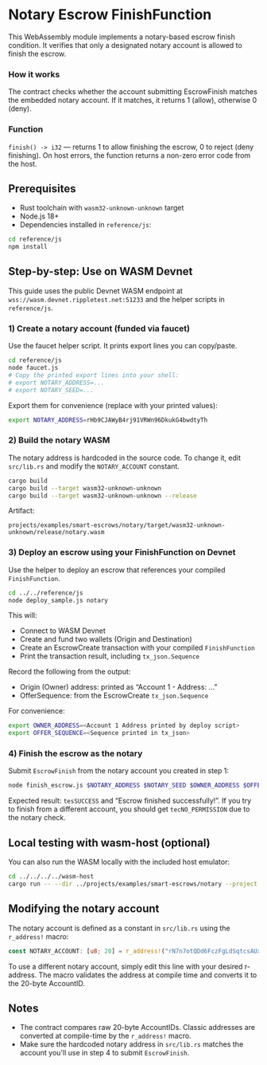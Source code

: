 # Notary Escrow FinishFunction

This WebAssembly module implements a notary-based escrow finish condition. It verifies that only a designated notary
account is allowed to finish the escrow.

### How it works

The contract checks whether the account submitting EscrowFinish matches the embedded notary account. If it matches, it
returns 1 (allow), otherwise 0 (deny).

### Function

`finish() -> i32` — returns 1 to allow finishing the escrow, 0 to reject (deny finishing). On host errors, the function
returns a non-zero error code from the host.

## Prerequisites

- Rust toolchain with `wasm32-unknown-unknown` target
- Node.js 18+
- Dependencies installed in `reference/js`:

```bash
cd reference/js
npm install
```

## Step-by-step: Use on WASM Devnet

This guide uses the public Devnet WASM endpoint at `wss://wasm.devnet.rippletest.net:51233` and the helper scripts in
`reference/js`.

### 1) Create a notary account (funded via faucet)

Use the faucet helper script. It prints export lines you can copy/paste.

```bash
cd reference/js
node faucet.js
# Copy the printed export lines into your shell:
# export NOTARY_ADDRESS=...
# export NOTARY_SEED=...
```

Export them for convenience (replace with your printed values):

```bash
export NOTARY_ADDRESS=rHb9CJAWyB4rj91VRWn96DkukG4bwdtyTh
```

### 2) Build the notary WASM

The notary address is hardcoded in the source code. To change it, edit `src/lib.rs` and modify the `NOTARY_ACCOUNT` constant.

```bash
cargo build
cargo build --target wasm32-unknown-unknown
cargo build --target wasm32-unknown-unknown --release
```

Artifact:

```
projects/examples/smart-escrows/notary/target/wasm32-unknown-unknown/release/notary.wasm
```

### 3) Deploy an escrow using your FinishFunction on Devnet

Use the helper to deploy an escrow that references your compiled `FinishFunction`.

```bash
cd ../../reference/js
node deploy_sample.js notary
```

This will:

- Connect to WASM Devnet
- Create and fund two wallets (Origin and Destination)
- Create an EscrowCreate transaction with your compiled `FinishFunction`
- Print the transaction result, including `tx_json.Sequence`

Record the following from the output:

- Origin (Owner) address: printed as “Account 1 - Address: ...”
- OfferSequence: from the EscrowCreate `tx_json.Sequence`

For convenience:

```bash
export OWNER_ADDRESS=<Account 1 Address printed by deploy script>
export OFFER_SEQUENCE=<Sequence printed in tx_json>
```

### 4) Finish the escrow as the notary

Submit `EscrowFinish` from the notary account you created in step 1:

```bash
node finish_escrow.js $NOTARY_ADDRESS $NOTARY_SEED $OWNER_ADDRESS $OFFER_SEQUENCE
```

Expected result: `tesSUCCESS` and “Escrow finished successfully!”. If you try to finish from a different account, you
should get `tecNO_PERMISSION` due to the notary check.

## Local testing with wasm-host (optional)

You can also run the WASM locally with the included host emulator:

```bash
cd ../../../../wasm-host
cargo run -- --dir ../projects/examples/smart-escrows/notary --project examples/smart-escrows/notary
```

## Modifying the notary account

The notary account is defined as a constant in `src/lib.rs` using the `r_address!` macro:

```rust
const NOTARY_ACCOUNT: [u8; 20] = r_address!("rN7n7otQDd6FczFgLdSqtcsAUxDkw6fzRH");
```

To use a different notary account, simply edit this line with your desired r-address. The macro validates the address at compile time and converts it to the 20-byte AccountID.

## Notes

- The contract compares raw 20-byte AccountIDs. Classic addresses are converted at compile-time by the `r_address!` macro.
- Make sure the hardcoded notary address in `src/lib.rs` matches the account you'll use in step 4 to submit `EscrowFinish`.
